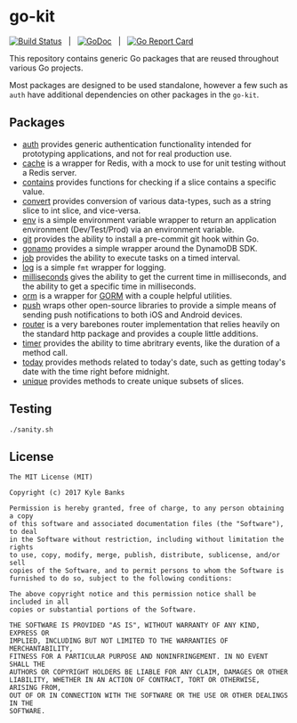 # go-kit

[![Build Status](https://travis-ci.org/KyleBanks/go-kit.svg?branch=master)](https://travis-ci.org/KyleBanks/go-kit) &nbsp; | &nbsp;
[![GoDoc](https://godoc.org/github.com/KyleBanks/go-kit/auth?status.svg)](https://godoc.org/github.com/KyleBanks/go-kit/auth) &nbsp; | &nbsp;
[![Go Report Card](https://goreportcard.com/badge/github.com/KyleBanks/go-kit)](https://goreportcard.com/report/github.com/KyleBanks/go-kit)

This repository contains generic Go packages that are reused throughout various Go projects. 

Most packages are designed to be used standalone, however a few such as `auth` have additional dependencies on other packages in the `go-kit`. 

## Packages

- [auth](./auth) provides generic authentication functionality intended for prototyping applications, and not for real production use.
- [cache](./cache) is a wrapper for Redis, with a mock to use for unit testing without a Redis server.
- [contains](./contains) provides functions for checking if a slice contains a specific value.
- [convert](./convert) provides conversion of various data-types, such as a string slice to int slice, and vice-versa.
- [env](./env) is a simple environment variable wrapper to return an application environment (Dev/Test/Prod) via an environment variable.
- [git](./git) provides the ability to install a pre-commit git hook within Go.
- [gonamo](./gonamo) provides a simple wrapper around the DynamoDB SDK.
- [job](./job) provides the ability to execute tasks on a timed interval.
- [log](./log) is a simple `fmt` wrapper for logging.
- [milliseconds](./milliseconds) gives the ability to get the current time in milliseconds, and the ability to get a specific time in milliseconds.
- [orm](./orm) is a wrapper for [GORM](https://github.com/jinzhu/gorm) with a couple helpful utilities.
- [push](./push) wraps other open-source libraries to provide a simple means of sending push notifications to both iOS and Android devices.
- [router](./router) is a very barebones router implementation that relies heavily on the standard http package and provides a couple little additions.
- [timer](./timer) provides the ability to time abritrary events, like the duration of a method call.
- [today](./today) provides methods related to today's date, such as getting today's date with the time right before midnight.
- [unique](./unique) provides methods to create unique subsets of slices.

## Testing

```
./sanity.sh
```

## License

```
The MIT License (MIT)

Copyright (c) 2017 Kyle Banks

Permission is hereby granted, free of charge, to any person obtaining a copy
of this software and associated documentation files (the "Software"), to deal
in the Software without restriction, including without limitation the rights
to use, copy, modify, merge, publish, distribute, sublicense, and/or sell
copies of the Software, and to permit persons to whom the Software is
furnished to do so, subject to the following conditions:

The above copyright notice and this permission notice shall be included in all
copies or substantial portions of the Software.

THE SOFTWARE IS PROVIDED "AS IS", WITHOUT WARRANTY OF ANY KIND, EXPRESS OR
IMPLIED, INCLUDING BUT NOT LIMITED TO THE WARRANTIES OF MERCHANTABILITY,
FITNESS FOR A PARTICULAR PURPOSE AND NONINFRINGEMENT. IN NO EVENT SHALL THE
AUTHORS OR COPYRIGHT HOLDERS BE LIABLE FOR ANY CLAIM, DAMAGES OR OTHER
LIABILITY, WHETHER IN AN ACTION OF CONTRACT, TORT OR OTHERWISE, ARISING FROM,
OUT OF OR IN CONNECTION WITH THE SOFTWARE OR THE USE OR OTHER DEALINGS IN THE
SOFTWARE.
```